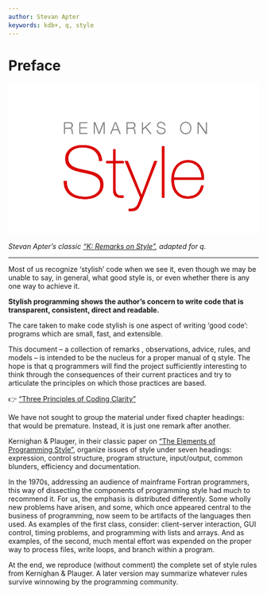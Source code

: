 ```yaml
---
author: Stevan Apter
keywords: kdb+, q, style
---
```


# Preface

![Remarks on Style](img/qros.png)

_Stevan Apter’s classic [“K: Remarks on Style”](http://www.nsl.com/papers/style.pdf), adapted for q._ 

---

Most of us recognize ‘stylish’ code when we see it, even though we may be unable to say, in general, what good style is, or even whether there is any one way to achieve it. 

**Stylish programming shows the author’s concern to write code that is transparent, consistent, direct and readable.** 

The care taken to make code stylish is one aspect of writing ‘good code’: programs which are small, fast, and extensible.

This document – a collection of remarks , observations, advice, rules, and models – is intended to be the nucleus for a proper manual of q style. 
The hope is that q programmers will find the project sufficiently interesting to think through the consequences of their current practices and try to articulate the principles on which those practices are based. 

:point_right: 
[“Three Principles of Coding Clarity”](http://archive.vector.org.uk/art10009750)

We have not sought to group the material under fixed chapter headings: that would be premature. Instead, it is just one remark after another. 

Kernighan & Plauger, in their classic paper on [“The Elements of Programming Style”](http://www2.ing.unipi.it/~a009435/issw/extra/kp_elems_of_pgmng_sty.pdf), organize issues of style under seven headings: expression, control structure, program structure, input/output, common blunders, efficiency and documentation. 

In the 1970s, addressing an audience of mainframe Fortran programmers, this way of dissecting the components of programming style had much to recommend it. For us, the emphasis is distributed differently. Some wholly new problems have arisen, and some, which once appeared central to the business of programming, now seem to be artifacts of the languages then used. As examples of the first class, consider: client-server interaction, GUI control, timing problems, and programming with lists and arrays. And as examples, of the second, much mental effort was expended on the proper way to process files, write loops, and branch within a program. 

At the end, we reproduce (without comment) the complete set of style rules from Kernighan & Plauger.
A later version may summarize whatever rules survive winnowing by the programming community. 
